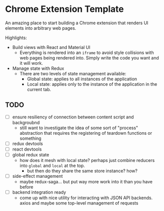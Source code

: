 # Chrome Extension Template

An amazing place to start building a Chrome extension that renders UI elements into arbitrary web pages.

Highlights:
- Build views with React and Material UI
    - Everything is rendered into an `iframe` to avoid style collisions with web pages being rendered into. Simply write the code you want and it will work.
- Manage state with Redux
    - There are two levels of state management available:
        - Global state: applies to all instances of the application
        - Local state: applies only to the instance of the application in the current tab.

## TODO

- [ ] ensure resiliency of connection between content script and backgroubnd
    - still want to investigate the idea of some sort of "process" abstraction that requires the registering of teardown functions or something
- [ ] redux devtools
- [ ] react devtools
- [ ] global redux state
    - how does it mesh with local state? perhaps just combine reducers into `global` and `local`  at the top.
        - but then do they share the same store instance? how?
- [ ] side-effect management
    - maybe redux-saga... but put way more work into it than you have before
- [ ] backend integration ready
    - come up with nice utility for interacting with JSON API backends. axios and maybe some top-level management of requests
